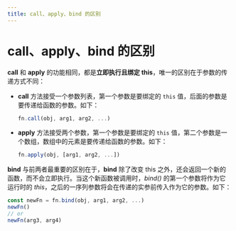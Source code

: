 ```yaml
---
title: call、apply、bind 的区别
---
```


# call、apply、bind 的区别

**call** 和 **apply** 的功能相同，都是**立即执行且绑定 this**，唯一的区别在于参数的传递方式不同：
- **call** 方法接受一个参数列表，第一个参数是要绑定的 `this` 值，后面的参数是要传递给函数的参数。如下：
    ```js
    fn.call(obj, arg1, arg2, ...)
    ```
- **apply** 方法接受两个参数，第一个参数是要绑定的 `this` 值，第二个参数是一个数组，数组中的元素是要传递给函数的参数。如下：
    ```js
    fn.apply(obj, [arg1, arg2, ...])
    ```

**bind** 与前两者最重要的区别在于，**bind** 除了改变 this 之外，还会返回一个新的函数，而不会立即执行。当这个新函数被调用时，*bind()* 的第一个参数将作为它运行时的 *this*，之后的一序列参数将会在传递的实参前传入作为它的参数。如下：
```js
const newFn = fn.bind(obj, arg1, arg2, ...)
newFn()
// or
newFn(arg3, arg4)
```
